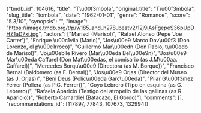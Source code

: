{"tmdb_id": 104616, "title": "T\u00f3mbola", "original_title": "T\u00f3mbola", "slug_title": "tombola", "date": "1962-01-01", "genre": "Romance", "score": "5.3/10", "synopsis": "", "image": "https://image.tmdb.org/t/p/w185_and_h278_bestv2/12j9iAsFgepeS36pUpDHZ1aD7xi.jpg", "actors": ["Marisol (Marisol)", "Rafael Alonso (Pepe 'Joe Carter')", "Enrique \u00c1vila (Mario)", "Jos\u00e9 Marco Dav\u00f3 (Don Lorenzo, el p\u00e1rroco)", "Guillermo Mar\u00edn (Don Pablo, t\u00edo de Marisol)", "Jo\u00eblle Rivero (Mar\u00eda Bel\u00e9n)", "Jos\u00e9 Mar\u00eda Caffarel (Don Mat\u00edas, el comisario (as J.M\u00aa. Caffarel))", "Mercedes Borqu\u00e9 (Directora (as M. Borque))", "Francisco Bernal (Baldomero (as F. Bernal))", "Jos\u00e9 Orjas (Director del Museo (as J. Orjas))", "Beni Deus (Polic\u00eda Garc\u00eda)", "Pilar G\u00f3mez Ferrer (Pollera (as P.G. Ferrer))", "Goyo Lebrero (Tipo en esquina (as G. Lebrero))", "Rafaela Aparicio (Testigo del atropello de las gallinas (as R. Aparicio))", "Roberto Camardiel (Batacazo, El Gordo)"], "comments": [], "recommandations_id": [117897, 77843, 107673, 132994]}